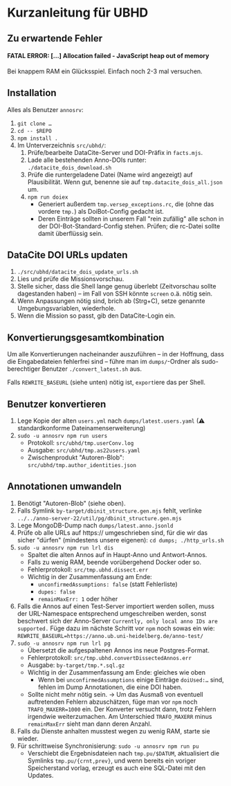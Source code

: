 ﻿
Kurzanleitung für UBHD
======================


Zu erwartende Fehler
--------------------

#### FATAL ERROR: […] Allocation failed - JavaScript heap out of memory

Bei knappem RAM ein Glücksspiel. Einfach noch 2-3 mal versuchen.


Installation
------------

Alles als Benutzer `annosrv`:

1.  `git clone …`
1.  `cd -- $REPO`
1.  `npm install .`
1.  Im Unterverzeichnis `src/ubhd/`:
    1.  Prüfe/bearbeite DataCite-Server und DOI-Präfix in `facts.mjs`.
    1.  Lade alle bestehenden Anno-DOIs runter: `./datacite_dois_download.sh`
    1.  Prüfe die runtergeladene Datei (Name wird angezeigt) auf Plausibilität.
        Wenn gut, benenne sie auf `tmp.datacite_dois_all.json` um.
    1.  `npm run doiex`
        * Generiert außerdem `tmp.versep_exceptions.rc`, die (ohne das vordere
          `tmp.`) als DoiBot-Config gedacht ist.
        * Deren Einträge sollten in unserem Fall "rein zufällig" alle schon
          in der DOI-Bot-Standard-Config stehen.
          Prüfen; die rc-Datei sollte damit überflüssig sein.



DataCite DOI URLs updaten
-------------------------

1.  `./src/ubhd/datacite_dois_update_urls.sh`
1.  Lies und prüfe die Missionsvorschau.
1.  Stelle sicher, dass die Shell lange genug überlebt (Zeitvorschau sollte
    dagestanden haben) – im Fall von SSH könnte `screen` o.ä. nötig sein.
1.  Wenn Anpassungen nötig sind, brich ab (Strg+C),
    setze genannte Umgebungsvariablen, wiederhole.
1.  Wenn die Mission so passt, gib den DataCite-Login ein.




Konvertierungsgesamtkombination
-------------------------------

Um alle Konvertierungen nacheinander auszuführen – in der Hoffnung,
dass die Eingabedateien fehlerfrei sind – führe man im `dumps/`-Ordner
als sudo-berechtiger Benutzer `./convert_latest.sh` aus.

Falls `REWRITE_BASEURL` (siehe unten) nötig ist, `export`iere das per Shell.



Benutzer konvertieren
---------------------

1.  Lege Kopie der alten `users.yml` nach `dumps/latest.users.yaml`
    (⚠ standardkonforme Dateinamenserweiterung)
1.  `sudo -u annosrv npm run users`
    * Protokoll: `src/ubhd/tmp.userConv.log`
    * Ausgabe: `src/ubhd/tmp.as22users.yaml`
    * Zwischenprodukt "Autoren-Blob": `src/ubhd/tmp.author_identities.json`



Annotationen umwandeln
----------------------

1.  Benötigt "Autoren-Blob" (siehe oben).
1.  Falls Symlink `by-target/dbinit_structure.gen.mjs` fehlt, verlinke
    `../../anno-server-22/util/pg/dbinit_structure.gen.mjs`
1.  Lege MongoDB-Dump nach `dumps/latest.anno.jsonld`
1.  Prüfe ob alle URLs auf https:// umgeschrieben sind, für die wir das
    sicher "dürfen" (mindestens unsere eigenen): `cd dumps; ./http_urls.sh`
1.  `sudo -u annosrv npm run lrl dis`
    * Spaltet die alten Annos auf in Haupt-Anno und Antwort-Annos.
    * Falls zu wenig RAM, beende vorübergehend Docker oder so.
    * Fehlerprotokoll: `src/tmp.ubhd.dissect.err`
    * Wichtig in der Zusammenfassung am Ende:
      * `unconfirmedAssumptions: false` (statt Fehlerliste)
      * `dupes: false`
      * `remainMaxErr: 1` oder höher
1.  Falls die Annos auf einen Test-Server importiert werden sollen,
    muss der URL-Namespace entsprechend umgeschreiben werden,
    sonst beschwert sich der Anno-Server
    `Currently, only local anno IDs are supported.`
    Füge dazu im nächste Schritt vor `npm` noch sowas ein wie:
    `REWRITE_BASEURL=https://anno.ub.uni-heidelberg.de/anno-test/`
1.  `sudo -u annosrv npm run lrl pg`
    * Übersetzt die aufgespaltenen Annos ins neue Postgres-Format.
    * Fehlerprotokoll: `src/tmp.ubhd.convertDissectedAnnos.err`
    * Ausgabe: `by-target/tmp.*.sql.gz`
    * Wichtig in der Zusammenfassung am Ende: gleiches wie oben
      * Wenn bei `unconfirmedAssumptions` einige Einträge `doiUsed:…`
        sind, fehlen im Dump Annotationen, die eine DOI haben.
    * Sollte nicht mehr nötig sein. &rarr;
      Um das Ausmaß von eventuell auftretenden Fehlern abzuschätzen, füge man
      vor `npm` noch `TRAFO_MAXERR=1000` ein. Der Konverter versucht dann,
      trotz Fehlern irgendwie weiterzumachen. Am Unterschied `TRAFO_MAXERR`
      minus `remainMaxErr` sieht man dann deren Anzahl.
1.  Falls du Dienste anhalten musstest wegen zu wenig RAM, starte sie wieder.
1.  Für schrittweise Synchronisierung:
    `sudo -u annosrv npm run pu`
    * Verschiebt die Ergebnisdateien nach `tmp.pu/$DATUM`,
      aktualisiert die Symlinks `tmp.pu/{crnt,prev}`,
      und wenn bereits ein voriger Speicherstand vorlag,
      erzeugt es auch eine SQL-Datei mit den Updates.















